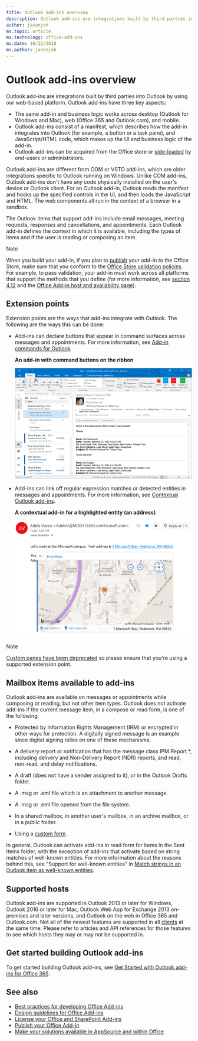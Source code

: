 ```yaml
---
title: Outlook add-ins overview
description: Outlook add-ins are integrations built by third parties into Outlook by using our web-based platform. 
author: jasonjoh
ms.topic: article
ms.technology: office-add-ins
ms.date: 10/22/2018
ms.author: jasonjoh
---
```


# Outlook add-ins overview

Outlook add-ins are integrations built by third parties into Outlook by using our web-based platform. Outlook add-ins have three key aspects:

- The same add-in and business logic works across desktop (Outlook for Windows and Mac), web (Office 365 and Outlook.com), and mobile.
- Outlook add-ins consist of a manifest, which describes how the add-in integrates into Outlook (for example, a button or a task pane), and JavaScript/HTML code, which makes up the UI and business logic of the add-in.
- Outlook add-ins can be acquired from the Office store or [side-loaded](sideload-outlook-add-ins-for-testing.md) by end-users or administrators.

Outlook add-ins are different from COM or VSTO add-ins, which are older integrations specific to Outlook running on Windows. Unlike COM add-ins, Outlook add-ins don't have any code physically installed on the user's device or Outlook client. For an Outlook add-in, Outlook reads the manifest and hooks up the specified controls in the UI, and then loads the JavaScript and HTML. The web components all run in the context of a browser in a sandbox.

The Outlook items that support add-ins include email messages, meeting requests, responses and cancellations, and appointments. Each Outlook add-in defines the context in which it is available, including the types of items and if the user is reading or composing an item.

> [!NOTE]
> When you build your add-in, if you plan to [publish](https://docs.microsoft.com/office/dev/add-ins/publish/publish?product=outlook) your add-in to the Office Store, make sure that you conform to the [Office Store validation policies](https://docs.microsoft.com/office/dev/store/validation-policies). For example, to pass validation, your add-in must work across all platforms that support the methods that you define (for more information, see [section 4.12](https://docs.microsoft.com/office/dev/store/validation-policies#4-apps-and-add-ins-behave-predictably) and the [Office Add-in host and availability page](https://docs.microsoft.com/office/dev/add-ins/overview/office-add-in-availability)).

## Extension points

Extension points are the ways that add-ins integrate with Outlook. The following are the ways this can be done:

- Add-ins can declare buttons that appear in command surfaces across messages and appointments. For more information, see [Add-in commands for Outlook](add-in-commands-for-outlook.md).
    
    **An add-in with command buttons on the ribbon**

    ![Add-in Command UI-less shape](images/uiless-command-shape.png)

- Add-ins can link off regular expression matches or detected entities in messages and appointments. For more information, see [Contextual Outlook add-ins](contextual-outlook-add-ins.md).
    
    **A contextual add-in for a highlighted entity (an address)**

    ![Shows a contextual app in a card](images/outlook-detected-entity-card.png)


> [!NOTE]
> [Custom panes have been deprecated](https://developer.microsoft.com/outlook/blogs/make-your-add-ins-available-in-the-office-ribbon/) so please ensure that you're using a supported extension point.

## Mailbox items available to add-ins

Outlook add-ins are available on messages or appointments while composing or reading, but not other item types. Outlook does not activate add-ins if the current message item, in a compose or read form, is one of the following:

- Protected by Information Rights Management (IRM) or encrypted in other ways for protection. A digitally signed message is an example since digital signing relies on one of these mechanisms.
    
- A delivery report or notification that has the message class IPM.Report.*, including delivery and Non-Delivery Report (NDR) reports, and read, non-read, and delay notifications.

- A draft (does not have a sender assigned to it), or in the Outlook Drafts folder.
    
- A .msg or .eml file which is an attachment to another message.
    
- A .msg or .eml file opened from the file system.

- In a shared mailbox, in another user's mailbox, in an archive mailbox, or in a public folder.

- Using a [custom form](https://support.office.com/en-us/article/Overview-of-forms-in-Outlook-CC2D2F5B-635F-4E60-95CA-6B8D91639214).
    
In general, Outlook can activate add-ins in read form for items in the Sent Items folder, with the exception of add-ins that activate based on string matches of well-known entities. For more information about the reasons behind this, see "Support for well-known entities" in [Match strings in an Outlook item as well-known entities](match-strings-in-an-item-as-well-known-entities.md).


## Supported hosts

Outlook add-ins are supported in Outlook 2013 or later for Windows, Outlook 2016 or later for Mac, Outlook Web App for Exchange 2013 on-premises and later versions, and Outlook on the web in Office 365 and Outlook.com. Not all of the newest features are supported in all [clients](/office/dev/add-ins/reference/requirement-sets/outlook-api-requirement-sets#clients) at the same time. Please refer to articles and API references for those features to see which hosts they may or may not be supported in.


## Get started building Outlook add-ins

To get started building Outlook add-ins, see [Get Started with Outlook add-ins for Office 365](addin-tutorial.md).


## See also

- [Best practices for developing Office Add-ins](https://docs.microsoft.com/office/dev/add-ins/concepts/add-in-development-best-practices?product=outlook)
- [Design guidelines for Office Add-ins](https://docs.microsoft.com/office/dev/add-ins/design/add-in-design?product=outlook)
- [License your Office and SharePoint Add-ins](https://docs.microsoft.com/office/dev/store/license-your-add-ins)
- [Publish your Office Add-in](https://docs.microsoft.com/office/dev/add-ins/publish/publish?product=outlook)
- [Make your solutions available in AppSource and within Office](https://docs.microsoft.com/office/dev/store/submit-to-the-office-store)
